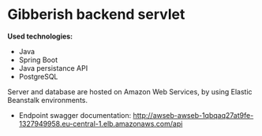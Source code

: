 # Gibberish backend servlet
**Used technologies:**
* Java
* Spring Boot
* Java persistance API
* PostgreSQL


Server and database are hosted on Amazon Web Services, by using Elastic Beanstalk environments.
* Endpoint swagger documentation: http://awseb-awseb-1qbqaq27at9fe-1327949958.eu-central-1.elb.amazonaws.com/api
